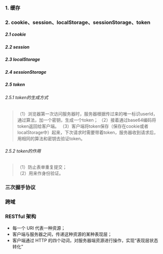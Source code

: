 ### 1. 缓存



### 2. cookie、session、localStorage、sessionStorage、token

##### 2.1 cookie

##### 2.2 session

##### 2.3 localStorage

##### 2.4 sessionStorage

##### 2.5 token

###### 2.5.1 token的生成方式

>（1）浏览器第一次访问服务器时，服务器根据传过来的唯一标识userId，通过算法，加一个密钥，生成一个token；
>（2）接着通过base64编码将token返回给客户端。
>（3）客户端将token保存（保存在cookie或者localStorage中）起来，下次请求时需要带着token，服务器收到请求后，用相同的算法和密钥去验证token。

###### 2.5.2 token的作用

>（1）防止表单重复提交；  
>（2）用来作身份验证。

### 三次握手协议

### 跨域

### RESTful 架构

* 每一个 URI 代表一种资源；
* 客户端与服务器之间，传递这种资源的某种表现层；
* 客户端通过 HTTP 的四个动词，对服务器端资源进行操作，实现“表现层状态转化”
